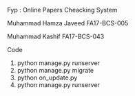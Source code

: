 Fyp : Online Papers Cheacking System


Muhammad Hamza Javeed
FA17-BCS-005

Muhammad Kashif
FA17-BCS-043


Code 
1) python manage.py runserver
2) python manage.py migrate
3) python on_update.py
4) python manage.py runserver
